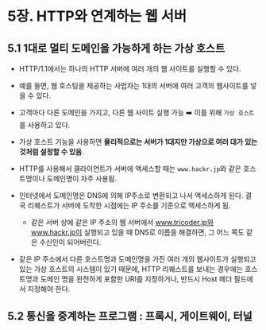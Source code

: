 # 5장. HTTP와 연계하는 웹 서버
## 5.1 1대로 멀티 도메인을 가능하게 하는 가상 호스트
- HTTP/1.1에서는 하나의 HTTP 서버에 여러 개의 웹 사이트를 실행할 수 있다.
- 예를 들면, 웹 호스팅을 제공하는 사업자는 1대의 서버에 여러 고객의 웹사이트를 넣을 수 있다.
- 고객마다 다른 도메인을 가지고, 다른 웹 사이트 실행 가능
➡️ 이를 위해 `가상 호스트`를 사용하고 있다.

- 가상 호스트 기능을 사용하면 **물리적으로는 서버가 1대지만 가상으로 여러 대가 있는 것처럼 설정할 수 있음**.
- HTTP를 사용해서 클라이언트가 서버에 액세스할 때는 `www.hackr.jp`와 같은 호스트명이나 도메인명이 자주 사용됨.
- 인터넷에서 도메인명은 DNS에 의해 IP주소로 변환되고 나서 액세스하게 된다. 결국 리퀘스트가 서버에 도착한 시점에는 IP 주소를 기준으로 액세스하게 됨.
  - 같은 서버 상에 같은 IP 주소의 웹 서버에서 www.tricoder.jp와 www.hackr.jp이 실행되고 있을 때 DNS로 이름을 해결하면, 그 어느 쪽도 같은 수신인이 되어버린다.
  

- 같은 IP 주소에서 다른 호스트명과 도메인명을 가진 여러 개의 웹사이트가 실행되고 있는 가상 호스트의 시스템이 있기 때문에, HTTP 리퀘스트를 보내는 경우에는 호스트명과 도메인 명을 완전하게 포함한 URI를 지정하거나, 반드시 Host 헤더 필드에서 지정해야 한다.

## 5.2 통신을 중계하는 프로그램 : 프록시, 게이트웨이, 터널
